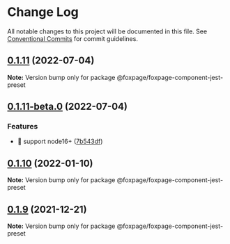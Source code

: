 # Change Log

All notable changes to this project will be documented in this file.
See [Conventional Commits](https://conventionalcommits.org) for commit guidelines.

## [0.1.11](https://github.com/foxpage/foxpage-component-framework/compare/@foxpage/foxpage-component-jest-preset@0.1.11-beta.0...@foxpage/foxpage-component-jest-preset@0.1.11) (2022-07-04)

**Note:** Version bump only for package @foxpage/foxpage-component-jest-preset





## [0.1.11-beta.0](https://github.com/foxpage/foxpage-component-framework/compare/@foxpage/foxpage-component-jest-preset@0.1.10...@foxpage/foxpage-component-jest-preset@0.1.11-beta.0) (2022-07-04)


### Features

* 🎸 support node16+ ([7b543df](https://github.com/foxpage/foxpage-component-framework/commit/7b543df8d48d487ba6f37c58c2a9a1a9b75938cd))





## [0.1.10](https://github.com/foxpage/foxpage-component-framework/compare/@foxpage/foxpage-component-jest-preset@0.1.9...@foxpage/foxpage-component-jest-preset@0.1.10) (2022-01-10)

**Note:** Version bump only for package @foxpage/foxpage-component-jest-preset





## [0.1.9](https://github.com/foxfamily/foxpage-component-framework/compare/@foxpage/foxpage-component-jest-preset@0.1.8...@foxpage/foxpage-component-jest-preset@0.1.9) (2021-12-21)

**Note:** Version bump only for package @foxpage/foxpage-component-jest-preset
